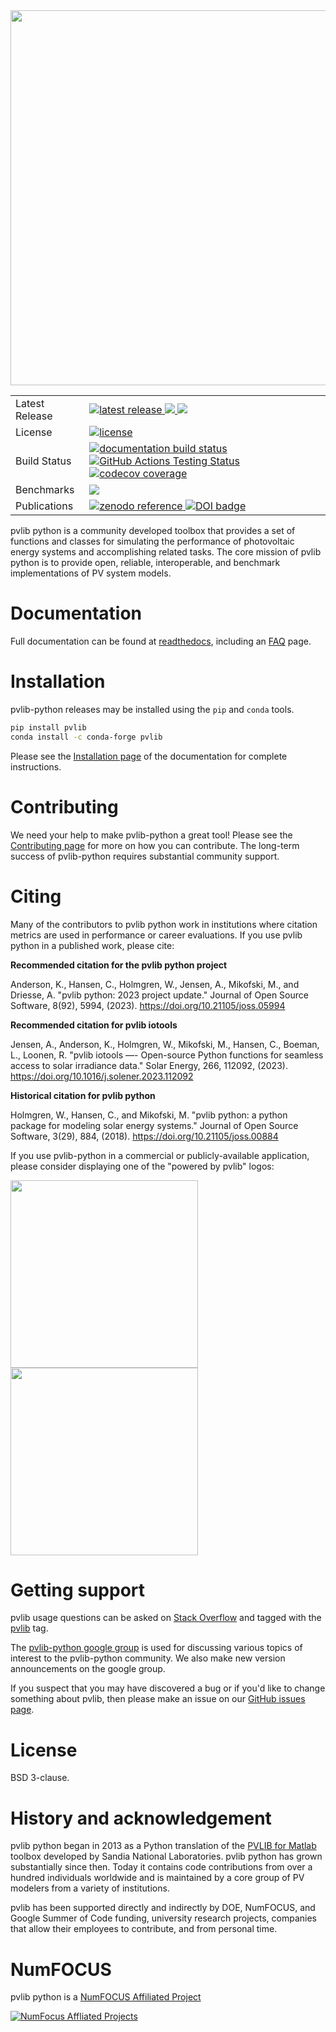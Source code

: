<img src="docs/sphinx/source/_images/pvlib_logo_horiz.png" width="600">

<table>
<tr>
  <td>Latest Release</td>
  <td>
    <a href="https://pypi.org/project/pvlib/">
    <img src="https://img.shields.io/pypi/v/pvlib.svg" alt="latest release" />
    </a>
    <a href="https://anaconda.org/conda-forge/pvlib">
    <img src="https://anaconda.org/conda-forge/pvlib/badges/version.svg" />
    </a>
    <a href="https://anaconda.org/conda-forge/pvlib">
    <img src="https://anaconda.org/conda-forge/pvlib/badges/latest_release_date.svg" />
    </a>
</tr>
<tr>
  <td>License</td>
  <td>
    <a href="https://github.com/pvlib/pvlib-python/blob/main/LICENSE">
    <img src="https://img.shields.io/pypi/l/pvlib.svg" alt="license" />
    </a>
</td>
</tr>
<tr>
  <td>Build Status</td>
  <td>
    <a href="http://pvlib-python.readthedocs.org/en/stable/">
    <img src="https://readthedocs.org/projects/pvlib-python/badge/?version=stable" alt="documentation build status" />
    </a>
    <a href="https://github.com/pvlib/pvlib-python/actions/workflows/pytest.yml?query=branch%3Amain">
      <img src="https://github.com/pvlib/pvlib-python/actions/workflows/pytest.yml/badge.svg?branch=main" alt="GitHub Actions Testing Status" />
    </a>
    <a href="https://codecov.io/gh/pvlib/pvlib-python">
    <img src="https://codecov.io/gh/pvlib/pvlib-python/branch/main/graph/badge.svg" alt="codecov coverage" />
    </a>
  </td>
</tr>
<tr>
  <td>Benchmarks</td>
  <td>
    <a href="https://pvlib.github.io/pvlib-benchmarks/">
    <img src="https://img.shields.io/badge/benchmarks-asv-lightgrey" />
    </a>
  </td>
</tr>
<tr>
  <td>Publications</td>
  <td>
    <a href="https://doi.org/10.5281/zenodo.593284">
    <img src="https://zenodo.org/badge/DOI/10.5281/zenodo.593284.svg" alt="zenodo reference">
    </a>
    <a style="border-width:0" href="https://doi.org/10.21105/joss.05994">
    <img src="https://joss.theoj.org/papers/10.21105/joss.05994/status.svg" alt="DOI badge" >
    </a>
  </td>
</tr>
</table>


pvlib python is a community developed toolbox that provides a set of
functions and classes for simulating the performance of photovoltaic
energy systems and accomplishing related tasks.  The core mission of pvlib python is to provide open,
reliable, interoperable, and benchmark implementations of PV system models.


Documentation
=============

Full documentation can be found at [readthedocs](http://pvlib-python.readthedocs.io/en/stable/),
including an [FAQ](https://pvlib-python.readthedocs.io/en/stable/user_guide/extras/faq.html) page.

Installation
============

pvlib-python releases may be installed using the ``pip`` and ``conda`` tools.
```bash
pip install pvlib
conda install -c conda-forge pvlib
```
Please see the [Installation page](https://pvlib-python.readthedocs.io/en/stable/user_guide/getting_started/installation.html) of the documentation for complete instructions.


Contributing
============

We need your help to make pvlib-python a great tool!
Please see the [Contributing page](https://pvlib-python.readthedocs.io/en/stable/contributing/index.html) for more on how you can contribute.
The long-term success of pvlib-python requires substantial community support.


Citing
======

Many of the contributors to pvlib python work in institutions where
citation metrics are used in performance or career evaluations. If you
use pvlib python in a published work, please cite:

**Recommended citation for the pvlib python project**

  Anderson, K., Hansen, C., Holmgren, W., Jensen, A., Mikofski, M., and Driesse, A.
  "pvlib python: 2023 project update."
  Journal of Open Source Software, 8(92), 5994, (2023).
  https://doi.org/10.21105/joss.05994


**Recommended citation for pvlib iotools**

  Jensen, A., Anderson, K., Holmgren, W., Mikofski, M., Hansen, C., Boeman, L., Loonen, R.
  "pvlib iotools —- Open-source Python functions for seamless access to solar irradiance data."
  Solar Energy, 266, 112092, (2023).
  https://doi.org/10.1016/j.solener.2023.112092

**Historical citation for pvlib python**

  Holmgren, W., Hansen, C., and Mikofski, M.
  "pvlib python: a python package for modeling solar energy systems."
  Journal of Open Source Software, 3(29), 884, (2018).
  https://doi.org/10.21105/joss.00884

If you use pvlib-python in a commercial or publicly-available application, please
consider displaying one of the "powered by pvlib" logos:

<img src="docs/sphinx/source/_images/pvlib_powered_logo_vert.png" width="300"><img src="docs/sphinx/source/_images/pvlib_powered_logo_horiz.png" width="300">

Getting support
===============

pvlib usage questions can be asked on
[Stack Overflow](http://stackoverflow.com) and tagged with
the [pvlib](http://stackoverflow.com/questions/tagged/pvlib) tag.

The [pvlib-python google group](https://groups.google.com/forum/#!forum/pvlib-python)
is used for discussing various topics of interest to the pvlib-python
community. We also make new version announcements on the google group.

If you suspect that you may have discovered a bug or if you'd like to
change something about pvlib, then please make an issue on our
[GitHub issues page](https://github.com/pvlib/pvlib-python/issues).



License
=======

BSD 3-clause.


History and acknowledgement
===========================

pvlib python began in 2013 as a Python translation of the [PVLIB for Matlab](https://github.com/sandialabs/MATLAB_PV_LIB)
toolbox developed by Sandia National Laboratories. pvlib python has grown substantially since then.
Today it contains code contributions from over a hundred individuals worldwide
and is maintained by a core group of PV modelers from a variety of institutions.

pvlib has been supported directly and indirectly by DOE, NumFOCUS, and
Google Summer of Code funding, university research projects,
companies that allow their employees to contribute, and from personal time.


NumFOCUS
========

pvlib python is a [NumFOCUS Affiliated Project](https://numfocus.org/sponsored-projects/affiliated-projects)

[![NumFocus Affliated Projects](https://i0.wp.com/numfocus.org/wp-content/uploads/2019/06/AffiliatedProject.png)](https://numfocus.org/sponsored-projects/affiliated-projects)
